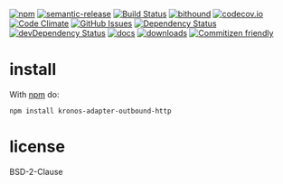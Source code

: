 [![npm](https://img.shields.io/npm/v/kronos-adapter-outbound-http.svg)](https://www.npmjs.com/package/kronos-adapter-outbound-http)
[![semantic-release](https://img.shields.io/badge/%20%20%F0%9F%93%A6%F0%9F%9A%80-semantic--release-e10079.svg)](https://github.com/Kronos-Integration/kronos-adapter-outbound-http)
[![Build Status](https://secure.travis-ci.org/Kronos-Integration/kronos-adapter-outbound-http.png)](http://travis-ci.org/Kronos-Integration/kronos-adapter-outbound-http)
[![bithound](https://www.bithound.io/github/Kronos-Integration/kronos-adapter-outbound-http/badges/score.svg)](https://www.bithound.io/github/Kronos-Integration/kronos-adapter-outbound-http)
[![codecov.io](http://codecov.io/github/Kronos-Integration/kronos-adapter-outbound-http/coverage.svg?branch=master)](http://codecov.io/github/Kronos-Integration/kronos-adapter-outbound-http?branch=master)
[![Code Climate](https://codeclimate.com/github/Kronos-Integration/kronos-adapter-outbound-http/badges/gpa.svg)](https://codeclimate.com/github/Kronos-Integration/kronos-adapter-outbound-http)
[![GitHub Issues](https://img.shields.io/github/issues/Kronos-Integration/kronos-adapter-outbound-http.svg?style=flat-square)](https://github.com/Kronos-Integration/kronos-adapter-outbound-http/issues)
[![Dependency Status](https://david-dm.org/Kronos-Integration/kronos-adapter-outbound-http.svg)](https://david-dm.org/Kronos-Integration/kronos-adapter-outbound-http)
[![devDependency Status](https://david-dm.org/Kronos-Integration/kronos-adapter-outbound-http/dev-status.svg)](https://david-dm.org/Kronos-Integration/kronos-adapter-outbound-http#info=devDependencies)
[![docs](http://inch-ci.org/github/Kronos-Integration/kronos-adapter-outbound-http.svg?branch=master)](http://inch-ci.org/github/Kronos-Integration/kronos-adapter-outbound-http)
[![downloads](http://img.shields.io/npm/dm/kronos-adapter-outbound-http.svg?style=flat-square)](https://npmjs.org/package/kronos-adapter-outbound-http)
[![Commitizen friendly](https://img.shields.io/badge/commitizen-friendly-brightgreen.svg)](http://commitizen.github.io/cz-cli/)

install
=======

With [npm](http://npmjs.org) do:

```shell
npm install kronos-adapter-outbound-http
```

license
=======

BSD-2-Clause
